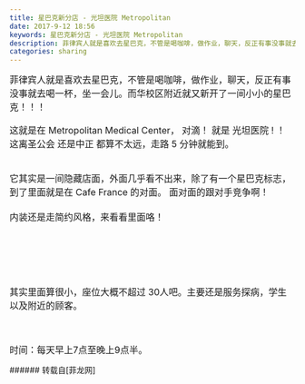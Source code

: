 ```yaml
---
title: 星巴克新分店 - 光坦医院 Metropolitan
date: 2017-9-12 18:56
keywords: 星巴克新分店 - 光坦医院 Metropolitan
description: 菲律宾人就是喜欢去星巴克，不管是喝咖啡，做作业，聊天，反正有事没事就去喝一杯，坐一会儿。而华校区附近就又新开了一间小小的星巴克！！！这就是在 Metropolitan Medical Center， 对滴！ 就是 光坦医院 ! ！ 这离圣公会 还是中正 都算不太远，走路 5 分钟就能到。它其实是一间隐藏店面，外面几乎看不出来，除了有一个星巴克标志， 到了里面就是在 Cafe France 的对面。 面对面的跟对手竞争啊！内装还是走简约风格，来看看里面咯！ 其实里面算很小，座位大概不超过 30人吧。主要还是服务探病，学生以及附近的顾客。 时间：每天早上7点至晚上9点半。
categories: sharing
---
```

<td class="t_f" id="postmessage_881514">

<font size="3">菲律宾人就是喜欢去星巴克，不管是喝咖啡，做作业，聊天，反正有事没事就去喝一杯，坐一会儿。而华校区附近就又新开了一间小小的星巴克！！！</font><font size="3"><br/>
</font><br/>
<font size="3">这就是在 Metropolitan Medical Center， 对滴！ 就是 光坦医院 ! ！ 这离圣公会 还是中正 都算不太远，走路 5 分钟就能到。</font><br/>
<font size="3"><br/>
</font><br/>
<font size="3">它其实是一间隐藏店面，外面几乎看不出来，除了有一个星巴克标志， 到了里面就是在 Cafe France 的对面。 面对面的跟对手竞争啊！<br/>
<br/>
内装还是走简约风格，来看看里面咯！ </font><br/>
<font size="3"><br/>
</font><img alt="" border="0" class="zoom" data-cf-modified-7122a75e75edd47ff9220970-="" file="https://scontent.fmnl8-1.fna.fbcdn.net/v/t1.0-9/20953018_10157035549052925_9171323591897729835_n.jpg?oh=4f0ab7ccb3d429fb540132332842b28e&amp;oe=5A4D7B63" id="aimg_H79Ms" lazyloadthumb="1" onclick="" onmouseover="" src="https://scontent.fmnl8-1.fna.fbcdn.net/v/t1.0-9/20953018_10157035549052925_9171323591897729835_n.jpg?oh=4f0ab7ccb3d429fb540132332842b28e&amp;oe=5A4D7B63"/><br/>
<br/>
<img alt="" border="0" class="zoom" data-cf-modified-7122a75e75edd47ff9220970-="" file="https://scontent.fmnl8-1.fna.fbcdn.net/v/t1.0-9/20953429_10157035548927925_749401539800846871_n.jpg?oh=4b49a0e82d6913c9cc43d3bc0d031024&amp;oe=5A1AEC0E" id="aimg_tKA8u" lazyloadthumb="1" onclick="" onmouseover="" src="https://scontent.fmnl8-1.fna.fbcdn.net/v/t1.0-9/20953429_10157035548927925_749401539800846871_n.jpg?oh=4b49a0e82d6913c9cc43d3bc0d031024&amp;oe=5A1AEC0E"/><br/>
<br/>
<img alt="" border="0" class="zoom" data-cf-modified-7122a75e75edd47ff9220970-="" file="https://scontent.fmnl8-1.fna.fbcdn.net/v/t1.0-9/20992717_10157035548912925_2870019825944730527_n.jpg?oh=51175dc5ebe075496054f88f1fc3b049&amp;oe=5A1A7BDD" id="aimg_Gk5jZ" lazyloadthumb="1" onclick="" onmouseover="" src="https://scontent.fmnl8-1.fna.fbcdn.net/v/t1.0-9/20992717_10157035548912925_2870019825944730527_n.jpg?oh=51175dc5ebe075496054f88f1fc3b049&amp;oe=5A1A7BDD"/><br/>
<br/>
<img alt="" border="0" class="zoom" data-cf-modified-7122a75e75edd47ff9220970-="" file="https://scontent.fmnl8-1.fna.fbcdn.net/v/t1.0-9/20953020_10157035548907925_9218928477119159931_n.jpg?oh=cffaade21ba35c93719bca66cd8c419a&amp;oe=5A534C3D" id="aimg_q95U6" lazyloadthumb="1" onclick="" onmouseover="" src="https://scontent.fmnl8-1.fna.fbcdn.net/v/t1.0-9/20953020_10157035548907925_9218928477119159931_n.jpg?oh=cffaade21ba35c93719bca66cd8c419a&amp;oe=5A534C3D"/><br/>
<font size="3"><br/>
</font><br/>
<font size="3">其实里面算很小，座位大概不超过 30人吧。主要还是服务探病，学生以及附近的顾客。 </font><br/>
<br/>
<font size="3"><br/>
</font><br/>
<font size="3">时间：每天早上7点至晚上9点半。</font><br/>
</td>
###### 转载自[菲龙网]